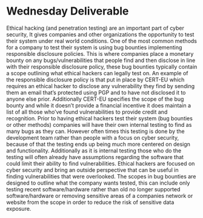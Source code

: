 # Wednesday Deliverable
Ethical hacking (and penetration testing) are an important part of cyber security, It gives companies and other organizations the opportunity to test their system under real world conditions. One of the most common methods for a company to test their system is using bug bounties implementing responsible disclosure policies. This is where companies place a monetary bounty on any bugs/vulnerabilities that people find and then disclose in line with their responsible disclosure policy, these bug bounties typically contain a scope outlining what ethical hackers can legally test on. An example of the responsible disclosure policy is that put in place by CERT-EU which requires an ethical hacker to disclose any vulnerability they find by sending them an email that’s protected using PGP and to have not disclosed it to anyone else prior. Additionally CERT-EU specifies the scope of the bug bounty and while it doesn’t provide a financial incentive it does maintain a list of all those who’ve found vulnerabilities to provide credit and recognition. Prior to having ethical hackers test their system (bug bounties or other methods) companies will have their own internal testing to find as many bugs as they can. However often times this testing is done by the development team rather than people with a focus on cyber security, because of that the testing ends up being much more centered on design and functionality. Additionally as it is internal testing those who do the testing will often already have assumptions regarding the software that could limit their ability to find vulnerabilities. Ethical hackers are focused on cyber security and bring an outside perspective that can be useful in finding vulnerabilities that were overlooked. The scopes in bug bounties are designed to outline what the company wants tested, this can include only testing recent software/hardware rather than old no longer supported software/hardware or removing sensitive areas of a companies network or website from the scope in order to reduce the risk of sensitive data exposure.
